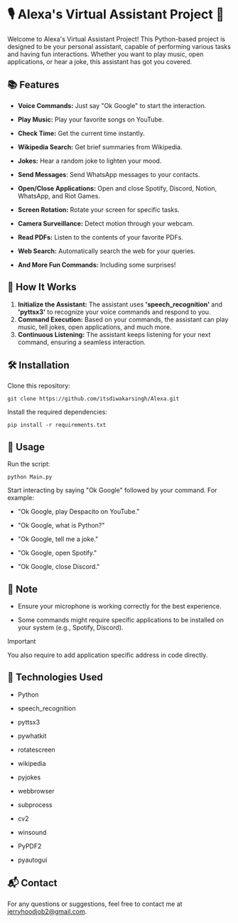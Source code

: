 #  🎙️ Alexa's Virtual Assistant Project 🚀


Welcome to Alexa's Virtual Assistant Project! This Python-based project is designed to be your personal assistant, capable of performing various tasks and having fun interactions. Whether you want to play music, open applications, or hear a joke, this assistant has got you covered.


## 📚 Features
+ **Voice Commands:** Just say "Ok Google" to start the interaction. 
* **Play Music:** Play your favorite songs on YouTube.
- **Check Time:** Get the current time instantly.
+ **Wikipedia Search:** Get brief summaries from Wikipedia.
- **Jokes:** Hear a random joke to lighten your mood.
* **Send Messages**: Send WhatsApp messages to your contacts.
+ **Open/Close Applications:** Open and close Spotify, Discord, Notion, WhatsApp, and Riot Games.
* **Screen Rotation:** Rotate your screen for specific tasks.
- **Camera Surveillance:** Detect motion through your webcam.
+ **Read PDFs:** Listen to the contents of your favorite PDFs.
* **Web Search:** Automatically search the web for your queries.
- **And More Fun Commands:** Including some surprises!


## 🎉 How It Works
1. **Initialize the Assistant:** The assistant uses **'speech_recognition'** and **'pyttsx3'** to recognize your voice commands and respond to you.
2. **Command Execution:** Based on your commands, the assistant can play music, tell jokes, open applications, and much more.
3. **Continuous Listening:** The assistant keeps listening for your next command, ensuring a seamless interaction.


## 🛠️ Installation
Clone this repository:
```
git clone https://github.com/itsdiwakarsingh/Alexa.git
```
Install the required dependencies:
```
pip install -r requirements.txt
```

## 🚀 Usage
Run the script:
```
python Main.py
```
Start interacting by saying "Ok Google" followed by your command. For example:
+ "Ok Google, play Despacito on YouTube."
* "Ok Google, what is Python?"
- "Ok Google, tell me a joke."
+ "Ok Google, open Spotify."
* "Ok Google, close Discord."


## 📄 Note
+ Ensure your microphone is working correctly for the best experience.
* Some commands might require specific applications to be installed on your system (e.g., Spotify, Discord).

> [!IMPORTANT]
> You also require to add application specific address in code directly.


## 🤖 Technologies Used
- Python
* speech_recognition
+ pyttsx3
- pywhatkit
+ rotatescreen
* wikipedia
- pyjokes
+ webbrowser            
- subprocess
* cv2
+ winsound
* PyPDF2
- pyautogui

## 📬 Contact
For any questions or suggestions, feel free to contact me at jerryhoodjob2@gmail.com.

